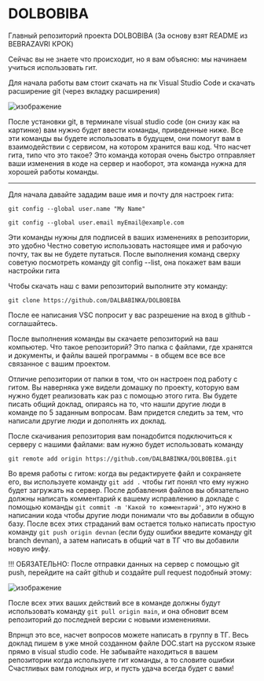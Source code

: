 # DOLBOBIBA
Главный репозиторий проекта DOLBOBIBA (За основу взят README из BEBRAZAVRI КРОК)

Сейчас вы не знаете что происходит, но я вам объясню: мы начинаем учиться использовать гит.

Для начала работы вам стоит скачать на пк Visual Studio Code и скачать расширение git (через вкладку расширения)


![изображение](https://user-images.githubusercontent.com/115568817/195150077-d729f690-60c2-4bc4-80a4-0b7e083ee27c.png)

После установки git, в терминале visual studio code (он снизу как на картинке) вам нужно будет ввести команды, приведенные ниже.
Все эти команды вы будете использовать в будущем, они помогут вам в взаимодействии с сервисом, на котором хранится ваш код.
Что насчет гита, типо что это такое? Это команда которая очень быстро отправляет ваши изменения в коде на сервер и наоборот, эта команда нужна для хорошей работы команды.

-----------------------------------------------------------------------------------------------------------------------------------------------------------

Для начала давайте зададим ваше имя и почту для настроек гита:

`git config --global user.name "My Name"`

`git config --global user.email myEmail@example.com`

Эти команды нужны для подписей в ваших изменениях в репозитории, это удобно
Честно советую использовать настоящее имя и рабочую почту, так вы не будете путаться. 
После выполнения команд сверху советую посмотреть команду git config --list,  она покажет вам ваши настройки гита

Чтобы скачать наш с вами репозиторий выполните эту команду:

`git clone https://github.com/DALBABINKA/DOLBOBIBA`

После ее написания VSC попросит у вас разрешение на вход в github - соглашайтесь.

После выполнения команды вы скачаете репозиторий на ваш компьютер. 
Что такое репозиторий? Это папка с файлами, где хранятся и документы, и файлы вашей программы - в общем все все все связанное с вашим проектом.

Отличие репозитории от папки в том, что он настроен под работу с гитом. Вы наверняка уже видели домашку по проекту, которую вам нужно будет реализовать как раз с помощью этого гита. Вы будете писать общий доклад, опираясь на то, что нашли другие люди в команде по 5 заданным вопросам. Вам придется следить за тем, что написали другие люди и дополнять их доклад.

После скачивания репозитория вам понадобится подключиться к серверу с нашими файлами: вам нужно будет использовать команду 

`git remote add origin https://github.com/DALBABINKA/DOLBOBIBA.git`


Во время работы с гитом: когда вы редактируете файл и сохраняете его, вы используете команду `git add .` чтобы гит понял что ему нужно будет загружать на сервер. После добавления файлов вы обязательно должны написать комментарий к вашему исправлению в докладе с помощью команды `git commit -m 'Какой то комментарий'`, это нужно в написании кода чтобы другие люди понимали что вы добавили в общую базу. После всех этих страданий вам остается только написать простую команду `git push origin devnan` (если буду ошибки введите команду git branch devnan), а затем написать в общий чат в ТГ что вы добавили новую инфу.

!!! ОБЯЗАТЕЛЬНО: После отправки данных на сервер с помощью git push, перейдите на сайт github и создайте pull request подобный этому:

![изображение](https://user-images.githubusercontent.com/115568817/195369557-223e23e6-4418-4d48-8c1e-26450856f9f9.png)


После всех этих ваших действий все в команде должны будут использовать команду `git pull origin main`, и она обновит всем репозиторий до последней версии с новыми изменениями. 

Впрнцп это все, насчет вопросов можете написать в группу в ТГ. Весь доклад пишем в уже мной созданном файле DOC.start на русском языке прямо в visual studio code. Не забывайте находиться в вашем репозитории когда используете гит команды, а то словите ошибки Счастливых вам голодных игр, и пусть удача всегда будет с вами!
